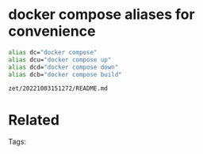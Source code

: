 # docker compose aliases for convenience
```bash
alias dc="docker compose"
alias dcu="docker compose up"
alias dcd="docker compose down"
alias dcb="docker compose build"
```

` zet/20221003151272/README.md `

# Related


Tags:

    
